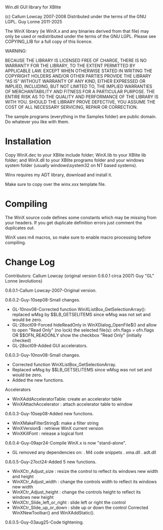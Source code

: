 Win.dll
GUI library for XBlite

(c) Callum Lowcay 2007-2008  Distributed under the terms of the GNU LGPL.
    Guy Lonne     2011-2025

The WinX library (ie WinX.x and any binaries derived from that file) may only be used or redistributed under the terms of the GNU LGPL.  Please see COPYING_LIB for a full copy of this licence.

WARNING:

 BECAUSE THE LIBRARY IS LICENSED FREE OF CHARGE,
 THERE IS NO WARRANTY FOR THE LIBRARY, TO THE EXTENT
 PERMITTED BY APPLICABLE LAW.  EXCEPT WHEN OTHERWISE
 STATED IN WRITING THE COPYRIGHT HOLDERS AND/OR OTHER
 PARTIES PROVIDE THE LIBRARY "AS IS" WITHOUT WARRANTY
 OF ANY KIND, EITHER EXPRESSED OR IMPLIED, INCLUDING,
 BUT NOT LIMITED TO, THE IMPLIED WARRANTIES OF
 MERCHANTABILITY AND FITNESS FOR A PARTICULAR PURPOSE.
 THE ENTIRE RISK AS TO THE QUALITY AND PERFORMANCE OF
 THE LIBRARY IS WITH YOU.  SHOULD THE LIBRARY PROVE
 DEFECTIVE, YOU ASSUME THE COST OF ALL NECESSARY
 SERVICING, REPAIR OR CORRECTION.

The sample programs (everything in the Samples folder) are public domain.  Do whatever you like with them.


Installation
=====================
Copy WinX.dec to your XBlite include folder; WinX.lib to your XBlite lib folder; and WinX.dll to your XBlite programs folder and your windows system folder (usually windows\system32 on NT based systems).

Winx requires my ADT library, download and install it.

Make sure to copy over the winx.xxx template file.

Compiling
=====================
The WinX source code defines some constants which may be missing from your headers.  If you get duplicate definition errors just comment the duplicates out.

WinX uses m4 macros, so make sure to enable macro processing before compiling.

Change Log
=====================
Contributors:
    Callum Lowcay (original version 0.6.0.1 circa 2007)
    Guy "GL" Lonne (evolutions)

0.6.0.1-Callum Lowcay-2007-Original version.

0.6.0.2-Guy-10sep08-Small changes.
- GL-10nov08-Corrected function WinXListBox_GetSelectionArray():
             replaced wMsg by $$LB_GETSELITEMS since wMsg was not set and would be zero.
- GL-28oct09-Forced hideReadOnly in WinXDialog_OpenFile$()
             and allow to open "Read Only" (no lock) the selected file(s):
             ofn.flags = ofn.flags OR $$OFN_READONLY		show the checkbox "Read Only" (initially checked)
- GL-28oct09-Added GUI accelerators.

0.6.0.3-Guy-10nov08-Small changes.
- Corrected function WinXListBox_GetSelectionArray.
- Replaced wMsg by $$LB_GETSELITEMS since wMsg was not set and would be zero.
- Added the new functions.

Accelerators
- WinXAddAcceleratorTable: create an accelerator table
- WinXAttachAccelerator  : attach accelerator table to window

0.6.0.3-Guy-10sep08-Added new functions.
- WinXMakeFilterString$: make a filter string
- WinXVersion$         : retrieve WinX current version
- WinXKillFont         : release a logical font

0.6.0.4-Guy-09apr24-Compile WinX.x is now "stand-alone".
- GL removed any dependencies on:
    . M4 code snippets
    . xma.dll
    . adt.dll

0.6.0.5-Guy-27oct24-Added 5 new functions.
-  WinXCtr_Adjust_size					: resize the control to reflect its windows new width and height
-  WinXCtr_Adjust_width				: change the controls width to reflect its windows new width
-  WinXCtr_Adjust_height				: change the controls height to reflect its windows new height
-  WinXCtr_Slide_left_or_right	: slide left or right the control
-  WinXCtr_Slide_up_or_down		: slide up or down the control
Corrected WinXNewToolbar() and WinXAddStatic().

0.6.0.5-Guy-03aug25-Code tightening.

